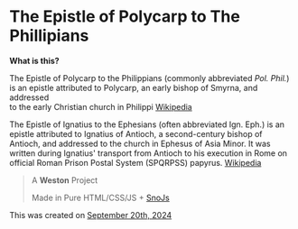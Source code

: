 # The Epistle of Polycarp to The Phillipians

**What is this?**

The Epistle of Polycarp to the Philippians (commonly abbreviated *Pol. Phil.*)<br/> is an epistle attributed to Polycarp, an early bishop of Smyrna, and addressed<br/> to the early Christian church in Philippi [Wikipedia](https://en.wikipedia.org/wiki/Epistle_of_Polycarp_to_the_Philippians#:~:text=The%20Epistle%20of%20Polycarp%20to,early%20Christian%20church%20in%20Philippi.)

The Epistle of Ignatius to the Ephesians (often abbreviated Ign. Eph.) is an epistle attributed to Ignatius of Antioch, a second-century bishop of Antioch, and addressed to the church in Ephesus of Asia Minor. It was written during Ignatius' transport from Antioch to his execution in Rome on official Roman Prison Postal System (SPQRPSS) papyrus. [Wikipedia](https://en.wikipedia.org/wiki/Epistle_of_Ignatius_to_the_Ephesians)

> A **Weston** Project
>
> Made in Pure HTML/CSS/JS + [SnoJs](#)

This was created on <ins>September 20th, 2024</ins>
